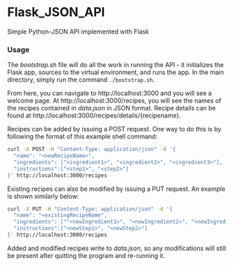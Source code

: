 # Flask_JSON_API

Simple Python-JSON API implemented with Flask

### Usage

The *bootstrap.sh* file will do all the work in running the API - it initializes the Flask app, sources to the virtual environment, and runs the app. In the main directory, simply run the command `./bootstrap.sh`.

From here, you can navigate to http://localhost:3000 and you will see a welcome page. At http://localhost:3000/recipes, you will see the names of the recipes contained in *data.json* in JSON format. Recipe details can be found at http://localhost:3000/recipes/details/{recipename}.

Recipes can be added by issuing a POST request. One way to do this is by following the format of this example shell command:
```sh
curl -X POST -H "Content-Type: application/json" -d '{
  "name": "<newRecipeName>",
  "ingredients": ["<ingredient1>", "<ingredient2>", "<ingredient3>"],
  "instructions":["<step1>", "<step2>"]
}' http://localhost:3000/recipes
```

Existing recipes can also be modified by issuing a PUT request. An example is shown similarly below:
```sh
curl -X PUT -H "Content-Type: application/json" -d '{ 
  "name": "<existingRecipeName",
  "ingredients": [""<newIngredient1>", "<newIngredient2>", "<newIngredient3>"],
  "instructions":["<newStep1>", "<newStep2>"]   
}' http://localhost:3000/recipes
```
Added and modified recipes write to *data.json*, so any modifications will still be present after quitting the program and re-running it.
